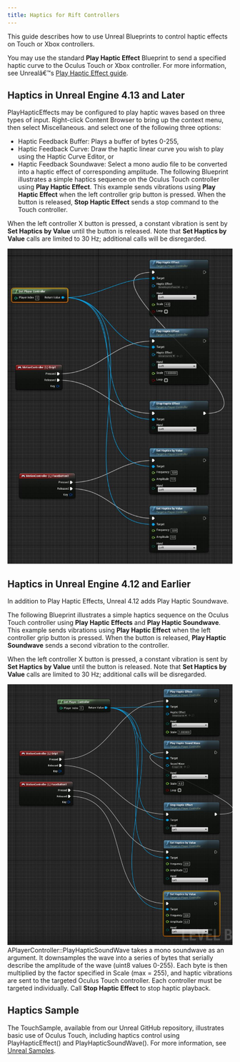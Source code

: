 ```yaml
---
title: Haptics for Rift Controllers
---
```

This guide describes how to use Unreal Blueprints to control haptic effects on Touch or Xbox controllers. 

You may use the standard **Play Haptic Effect** Blueprint to send a specified haptic curve to the Oculus Touch or Xbox controller. For more information, see Unrealâ€™s [Play Haptic Effect guide](https://docs.unrealengine.com/latest/INT/BlueprintAPI/Game/Feedback/PlayHapticEffect/index.html).

## Haptics in Unreal Engine 4.13 and Later

PlayHapticEffects may be configured to play haptic waves based on three types of input. Right-click Content Browser to bring up the context menu, then select Miscellaneous. and select one of the following three options:

* Haptic Feedback Buffer: Plays a buffer of bytes 0-255,
* Haptic Feedback Curve: Draw the haptic linear curve you wish to play using the Haptic Curve Editor, or
* Haptic Feedback Soundwave: Select a mono audio file to be converted into a haptic effect of corresponding amplitude.
The following Blueprint illustrates a simple haptics sequence on the Oculus Touch controller using **Play Haptic Effect**. This example sends vibrations using **Play Haptic Effect** when the left controller grip button is pressed. When the button is released, **Stop Haptic Effect** sends a stop command to the Touch controller.

When the left controller X button is pressed, a constant vibration is sent by **Set Haptics by Value** until the button is released. Note that **Set Haptics by Value** calls are limited to 30 Hz; additional calls will be disregarded.

![](/images/documentation-unreal-latest-concepts-unreal-haptics-0.png)  
## Haptics in Unreal Engine 4.12 and Earlier

In addition to Play Haptic Effects, Unreal 4.12 adds Play Haptic Soundwave.

The following Blueprint illustrates a simple haptics sequence on the Oculus Touch controller using **Play Haptic Effects** and **Play Haptic Soundwave**. This example sends vibrations using **Play Haptic Effect** when the left controller grip button is pressed. When the button is released, **Play Haptic Soundwave** sends a second vibration to the controller.

When the left controller X button is pressed, a constant vibration is sent by **Set Haptics by Value** until the button is released. Note that **Set Haptics by Value** calls are limited to 30 Hz; additional calls will be disregarded.

![](/images/documentation-unreal-latest-concepts-unreal-haptics-1.png)  
APlayerController::PlayHapticSoundWave takes a mono soundwave as an argument. It downsamples the wave into a series of bytes that serially describe the amplitude of the wave (uint8 values 0-255). Each byte is then multiplied by the factor specified in Scale (max = 255), and haptic vibrations are sent to the targeted Oculus Touch controller. Each controller must be targeted individually. Call **Stop Haptic Effect** to stop haptic playback.

## Haptics Sample

The TouchSample, available from our Unreal GitHub repository, illustrates basic use of Oculus Touch, including haptics control using PlayHapticEffect() and PlayHapticSoundWave(). For more information, see [Unreal Samples](/documentation/unreal/latest/concepts/unreal-samples/ "Oculus provides samples which illustrate basic VR concepts in Unreal such as Touch, haptics, and the Boundary Component API for interacting with the Guardian System.").

